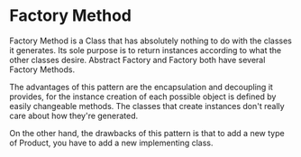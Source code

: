 # Factory Method

Factory Method is a Class that has absolutely nothing to do with the classes it generates. Its sole purpose is to
return instances according to what the other classes desire. Abstract Factory and Factory both have several
Factory Methods.

The advantages of this pattern are the encapsulation and decoupling it provides, for the instance creation of each
possible object is defined by easily changeable methods. The classes that create instances don't really care about
how they're generated.

On the other hand, the drawbacks of this pattern is that to add a new type of Product, you have to add a new
implementing class.
